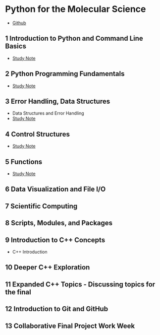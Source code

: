 # Python for the Molecular Science

* [Github](https://github.com/MarkusHohle/UC-Berkeley/tree/main/Chem-272/Summer-2025)

## 1 Introduction to Python and Command Line Basics

* [Study Note](https://github.com/SEUNGHO-Y00/MSSE/blob/main/CHEM272/Introduction.md)

## 2 Python Programming Fundamentals

* [Study Note](https://github.com/SEUNGHO-Y00/MSSE/blob/main/CHEM272/PythonProgramming.md)

## 3 Error Handling, Data Structures

* Data Structures and Error Handling
* [Study Note](https://github.com/SEUNGHO-Y00/MSSE/blob/main/CHEM272/DataStructure.md)

## 4 Control Structures

* [Study Note](https://github.com/SEUNGHO-Y00/MSSE/blob/main/CHEM272/ControlStructures.md)

## 5 Functions

* [Study Note](https://github.com/SEUNGHO-Y00/MSSE/blob/main/CHEM272/Functions.md)

## 6 Data Visualization and File I/O

## 7 Scientific Computing

## 8 Scripts, Modules, and Packages

## 9 Introduction to C++ Concepts

* C++ Introduction

## 10 Deeper C++ Exploration

## 11 Expanded C++ Topics - Discussing topics for the final

## 12 Introduction to Git and GitHub

## 13 Collaborative Final Project Work Week
